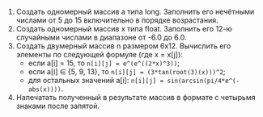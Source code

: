 1. Создать одномерный массив a типа long. Заполнить его нечётными числами от 5 до 15 включительно в порядке возрастания.
2. Создать одномерный массив x типа float. Заполнить его 12-ю случайными числами в диапазоне от -6.0 до 6.0.
3. Создать двумерный массив n размером 6x12. Вычислить его элементы по следующей формуле (где x = x[j]):
    - если a[i] = 15, то `n[i][j] = e^(e^((2*x)^3))`;
    - если a[i] ∈ {5, 9, 13}, то `n[i][j] = (3*tan(root(3)(x)))^2`;
    - для остальных значений a[i]: `n[i][j] = sin(arcsin(pi/4*e^(-abs(x))))`.
4. Напечатать полученный в результате массив в формате с четырьмя знаками после запятой.
